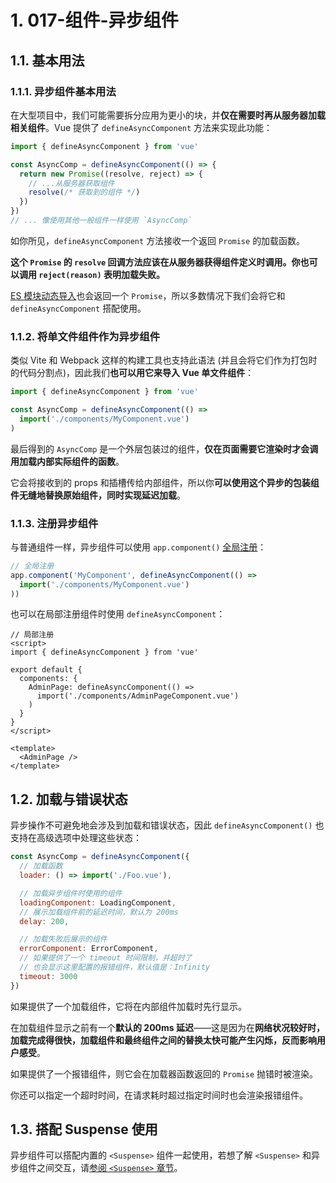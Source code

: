 # 1. 017-组件-异步组件


## 1.1. 基本用法

### 1.1.1. 异步组件基本用法

在大型项目中，我们可能需要拆分应用为更小的块，并**仅在需要时再从服务器加载相关组件**。Vue 提供了 `defineAsyncComponent` 方法来实现此功能：

```js
import { defineAsyncComponent } from 'vue'

const AsyncComp = defineAsyncComponent(() => {
  return new Promise((resolve, reject) => {
    // ...从服务器获取组件
    resolve(/* 获取到的组件 */)
  })
})
// ... 像使用其他一般组件一样使用 `AsyncComp`
```

如你所见，`defineAsyncComponent` 方法接收一个返回 `Promise` 的加载函数。

**这个 `Promise` 的 `resolve` 回调方法应该在从服务器获得组件定义时调用。你也可以调用 `reject(reason)` 表明加载失败。**

[ES 模块动态导入](https://developer.mozilla.org/en-US/docs/Web/JavaScript/Reference/Statements/import#dynamic_imports)也会返回一个 `Promise`，所以多数情况下我们会将它和 `defineAsyncComponent` 搭配使用。

### 1.1.2. 将单文件组件作为异步组件

类似 Vite 和 Webpack 这样的构建工具也支持此语法 (并且会将它们作为打包时的代码分割点)，因此我们**也可以用它来导入 Vue 单文件组件**：

```js
import { defineAsyncComponent } from 'vue'

const AsyncComp = defineAsyncComponent(() =>
  import('./components/MyComponent.vue')
)
```

最后得到的 `AsyncComp` 是一个外层包装过的组件，**仅在页面需要它渲染时才会调用加载内部实际组件的函数**。

它会将接收到的 props 和插槽传给内部组件，所以你**可以使用这个异步的包装组件无缝地替换原始组件，同时实现延迟加载**。

### 1.1.3. 注册异步组件

与普通组件一样，异步组件可以使用 `app.component()` [全局注册](https://cn.vuejs.org/guide/components/registration.html#global-registration)：

```js
// 全局注册
app.component('MyComponent', defineAsyncComponent(() =>
  import('./components/MyComponent.vue')
))
```

也可以在局部注册组件时使用 `defineAsyncComponent`：

```vue
// 局部注册
<script>
import { defineAsyncComponent } from 'vue'

export default {
  components: {
    AdminPage: defineAsyncComponent(() =>
      import('./components/AdminPageComponent.vue')
    )
  }
}
</script>

<template>
  <AdminPage />
</template>
```

## 1.2. 加载与错误状态

异步操作不可避免地会涉及到加载和错误状态，因此 `defineAsyncComponent()` 也支持在高级选项中处理这些状态：

```js
const AsyncComp = defineAsyncComponent({
  // 加载函数
  loader: () => import('./Foo.vue'),

  // 加载异步组件时使用的组件
  loadingComponent: LoadingComponent,
  // 展示加载组件前的延迟时间，默认为 200ms
  delay: 200,

  // 加载失败后展示的组件
  errorComponent: ErrorComponent,
  // 如果提供了一个 timeout 时间限制，并超时了
  // 也会显示这里配置的报错组件，默认值是：Infinity
  timeout: 3000
})
```

如果提供了一个加载组件，它将在内部组件加载时先行显示。

在加载组件显示之前有一个**默认的 200ms 延迟**——这是因为在**网络状况较好时，加载完成得很快，加载组件和最终组件之间的替换太快可能产生闪烁，反而影响用户感受**。

如果提供了一个报错组件，则它会在加载器函数返回的 `Promise` 抛错时被渲染。

你还可以指定一个超时时间，在请求耗时超过指定时间时也会渲染报错组件。

## 1.3. 搭配 Suspense 使用

异步组件可以搭配内置的 `<Suspense>` 组件一起使用，若想了解 `<Suspense>` 和异步组件之间交互，请[参阅 `<Suspense>` 章节](https://cn.vuejs.org/guide/built-ins/suspense.html)。

